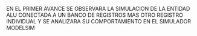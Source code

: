 EN EL PRIMER AVANCE SE OBSERVARA LA SIMULACION DE LA ENTIDAD ALU CONECTADA A UN BANCO DE REGISTROS MAS OTRO REGISTRO INDIVIDUAL Y SE ANALIZARA SU COMPORTAMIENTO EN EL SIMULADOR MODELSIM 
